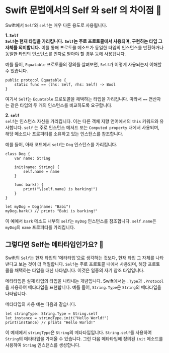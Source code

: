 # Swift 문법에서의 Self 와 self 의 차이점 📜</br>
Swift에서 `Self`와 `self`는 매우 다른 용도로 사용됩니다.

**1. `Self`**</br>
**`Self`는 현재 타입을 가리킵니다.**
**`Self`는 주로 프로토콜에서 사용되며, 구현하는 타입 그 자체를 의미합니다.**
이를 통해 프로토콜 메소드가 동일한 타입의 인스턴스를 반환하거나 동일한 타입의 인스턴스를 인자로 받아야 할 경우 등에 사용됩니다.

예를 들어, `Equatable` 프로토콜의 정의를 살펴보면, `Self`가 어떻게 사용되는지 이해할 수 있습니다.

```swift!
public protocol Equatable {
    static func == (lhs: Self, rhs: Self) -> Bool
}
```

여기서 `Self`는 `Equatable` 프로토콜을 채택하는 타입을 가리킵니다.
따라서 `==` 연산자는 같은 타입의 두 개의 인스턴스를 비교하도록 요구합니다.

**2. `self`**</br>
`self`는 인스턴스 자신을 가리킵니다.
이는 다른 객체 지향 언어에서의 `this` 키워드와 유사합니다.
`self` 는 주로 인스턴스 메서드 또는 `Computed property` 내에서 사용되며, 해당 메소드나 프로퍼티를 소유하고 있는 인스턴스를 참조합니다.

예를 들어, 아래 코드에서 `self`는 `Dog` 인스턴스를 가리킵니다.

```swift!
class Dog {
    var name: String
    
    init(name: String) {
        self.name = name
    }
    
    func bark() {
        print("\(self.name) is barking!")
    }
}

let myDog = Dog(name: "Babi")
myDog.bark() // prints "Babi is barking!"
```

이 예에서 `bark` 메소드 내부의 `self`는 `myDog` 인스턴스를 참조합니다.
`self.name`은 `myDog`의 `name` 프로퍼티를 가리킵니다.

## 그렇다면 Self는 메타타입인가요? 🤔</br>
Swift의 `Self`는 현재 타입의 '메타타입'으로 생각하는 것보다, 현재 타입 그 자체를 나타낸다고 보는 것이 더 적절합니다.
`Self`는 주로 프로토콜 내에서 사용되며, 해당 프로토콜을 채택하는 타입을 대신 나타냅니다.
이것은 일종의 자기 참조 타입입니다.

메타타입은 실제 타입의 타입을 나타내는 개념입니다.
Swift에서는 `.Type`과 `.Protocol`을 사용하여 메타타입을 표현합니다.
예를 들어, `String.Type`은 `String`의 메타타입을 나타냅니다.

메타타입의 사용 예는 다음과 같습니다.

```swift!
let stringType: String.Type = String.self
let instance = stringType.init("Hello World!")
print(instance) // prints "Hello World!"
```

이 예제에서 `stringType`은 `String`의 메타타입입니다.
`String.self`를 사용하여 `String`의 메타타입을 가져올 수 있습니다.
그런 다음 메타타입에 정의된 `init` 메소드를 사용하여 `String` 인스턴스를 생성합니다.

